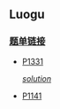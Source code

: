 ## Luogu

### [题单链接](https://www.luogu.com.cn/training/535815#problems)

- [P1331](https://www.luogu.com.cn/problem/P1331)

    [$solution$](/luogu/P1331.cpp)

- [P1141](https://www.luogu.com.cn/problem/P1141)

    